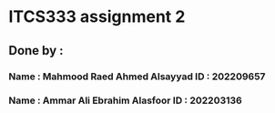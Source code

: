 # ITCS333 assignment 2

## Done by :
### Name : Mahmood Raed Ahmed Alsayyad   ID : 202209657 
### Name : Ammar Ali Ebrahim Alasfoor    ID : 202203136 
